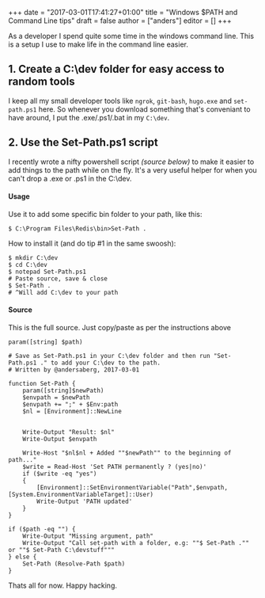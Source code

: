 +++
date = "2017-03-01T17:41:27+01:00"
title = "Windows $PATH and Command Line tips"
draft = false
author = ["anders"]
editor = []
+++

As a developer I spend quite some time in the windows command line. This is a setup I use to make life in the command line easier.

## 1. Create a C:\dev folder for easy access to random tools

I keep all my small developer tools like `ngrok`, `git-bash`, `hugo.exe` and `set-path.ps1` here. So whenever you download something that's conveniant to have around, I put the .exe/.ps1/.bat in my `C:\dev`.

## 2. Use the Set-Path.ps1 script

I recently wrote a nifty powershell script *(source below)* to make it easier to add things to the path while on the fly. It's a very useful helper for when you can't drop a .exe or .ps1 in the C:\dev.

#### Usage
Use it to add some specific bin folder to your path, like this:

```
$ C:\Program Files\Redis\bin>Set-Path .
```

How to install it (and do tip #1 in the same swoosh):
```
$ mkdir C:\dev
$ cd C:\dev
$ notepad Set-Path.ps1
# Paste source, save & close
$ Set-Path .
# ^Will add C:\dev to your path

```


#### Source
This is the full source. Just copy/paste as per the instructions above
```
param([string] $path)

# Save as Set-Path.ps1 in your C:\dev folder and then run "Set-Path.ps1 ." to add your C:\dev to the path.
# Written by @andersaberg, 2017-03-01

function Set-Path {
    param([string]$newPath)
    $envpath = $newPath
    $envpath += ";" + $Env:path
    $nl = [Environment]::NewLine
    

    Write-Output "Result: $nl"
    Write-Output $envpath
    
    Write-Host "$nl$nl + Added ""$newPath"" to the beginning of path..."
    $write = Read-Host 'Set PATH permanently ? (yes|no)'
    if ($write -eq "yes")
    {
        [Environment]::SetEnvironmentVariable("Path",$envpath, [System.EnvironmentVariableTarget]::User)
        Write-Output 'PATH updated'
    }
}

if ($path -eq "") {
    Write-Output "Missing argument, path"
    Write-Output "Call set-path with a folder, e.g: ""$ Set-Path ."" or ""$ Set-Path C:\devstuff"""
} else {
    Set-Path (Resolve-Path $path)
}
```

Thats all for now. Happy hacking. 


